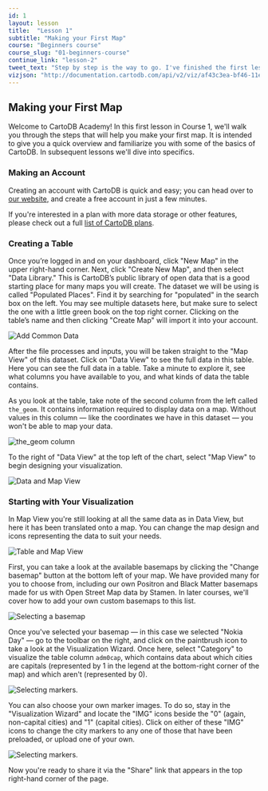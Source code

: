 ```yaml
---
id: 1
layout: lesson
title:  "Lesson 1"
subtitle: "Making your First Map"
course: "Beginners course"
course_slug: "01-beginners-course"
continue_link: "lesson-2"
tweet_text: "Step by step is the way to go. I've finished the first lesson of the map academy. Check it out"
vizjson: "http://documentation.cartodb.com/api/v2/viz/af43c3ea-bf46-11e3-8153-0edbca4b5057/viz.json"
---
```


## Making your First Map

Welcome to CartoDB Academy! In this first lesson in Course 1, we'll walk you through the steps that will help you make your first map. It is intended to give you a quick overview and familiarize you with some of the basics of CartoDB. In subsequent lessons we'll dive into specifics.

### Making an Account
Creating an account with CartoDB is quick and easy; you can head over to [our website,](https://cartodb.com/) and create a free account in just a few minutes.

If you're interested in a plan with more data storage or other features, please check out a full [list of CartoDB plans](http://cartodb.com/pricing/).

### Creating a Table
Once you’re logged in and on your dashboard, click "New Map" in the upper right-hand corner. Next, click "Create New Map", and then select "Data Library." This is CartoDB’s public library of open data that is a good starting place for many maps you will create. The dataset we will be using is called "Populated Places". Find it by searching for "populated" in the search box on the left. You may see multiple datasets here, but make sure to select the one with a little green book on the top right corner. Clicking on the table’s name and then clicking "Create Map" will import it into your account.

![Add Common Data]({{site.baseurl}}/img/course1/lesson1/commondata.gif)

After the file processes and inputs, you will be taken straight to the "Map View" of this dataset. Click on "Data View" to see the full data in this table. Here you can see the full data in a table. Take a minute to explore it, see what columns you have available to you, and what kinds of data the table contains.

As you look at the table, take note of the second column from the left called `the_geom`. It contains information required to display data on a map. Without values in this column — like the coordinates we have in this dataset — you won't be able to map your data.

![the_geom column]({{site.baseurl}}/img/course1/lesson1/the_geom.png)

To the right of "Data View" at the top left of the chart, select "Map View" to begin designing your visualization.

![Data and Map View]({{site.baseurl}}/img/course1/lesson1/table_map_view.png)

### Starting with Your Visualization

In Map View you're still looking at all the same data as in Data View, but here it has been translated onto a map. You can change the map design and icons representing the data to suit your needs.

![Table and Map View]({{site.baseurl}}/img/course1/lesson1/mapview.png)

First, you can take a look at the available basemaps by clicking the "Change basemap" button at the bottom left of your map. We have provided many for you to choose from, including our own Positron and Black Matter basemaps made for us with Open Street Map data by Stamen. In later courses, we'll cover how to add your own custom basemaps to this list.

![Selecting a basemap]({{site.baseurl}}/img/course1/lesson1/basemaps.png)

Once you've selected your basemap — in this case we selected "Nokia Day" — go to the toolbar on the right, and click on the paintbrush icon to take a look at the Visualization Wizard. Once here, select "Category" to visualize the table column `adm0cap`, which contains data about which cities are capitals (represented by 1 in the legend at the bottom-right corner of the map) and which aren't (represented by 0).

![Selecting markers.]({{site.baseurl}}/img/course1/lesson1/selectimg.png)

You can also choose your own marker images. To do so, stay in the "Visualization Wizard" and locate the "IMG" icons beside the "0" (again, non-capital cities) and "1" (capital cities). Click on either of these "IMG" icons to change the city markers to any one of those that have been preloaded, or upload one of your own.

![Selecting markers.]({{site.baseurl}}/img/course1/lesson1/markeroptions.png)

Now you're ready to share it via the "Share" link that appears in the top right-hand corner of the page.
